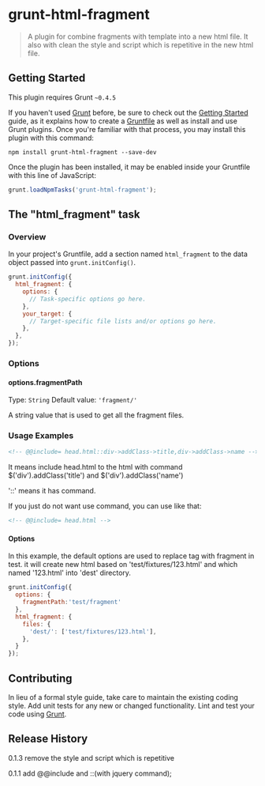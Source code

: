 # grunt-html-fragment

> A plugin for combine fragments with template into a new html file. It also with clean the style and script which is repetitive in the new html file.

## Getting Started
This plugin requires Grunt `~0.4.5`

If you haven't used [Grunt](http://gruntjs.com/) before, be sure to check out the [Getting Started](http://gruntjs.com/getting-started) guide, as it explains how to create a [Gruntfile](http://gruntjs.com/sample-gruntfile) as well as install and use Grunt plugins. Once you're familiar with that process, you may install this plugin with this command:

```shell
npm install grunt-html-fragment --save-dev
```

Once the plugin has been installed, it may be enabled inside your Gruntfile with this line of JavaScript:

```js
grunt.loadNpmTasks('grunt-html-fragment');
```

## The "html_fragment" task

### Overview
In your project's Gruntfile, add a section named `html_fragment` to the data object passed into `grunt.initConfig()`.

```js
grunt.initConfig({
  html_fragment: {
    options: {
      // Task-specific options go here.
    },
    your_target: {
      // Target-specific file lists and/or options go here.
    },
  },
});
```

### Options

#### options.fragmentPath
Type: `String`
Default value: `'fragment/'`

A string value that is used to get all the fragment files.


### Usage Examples
```html
<!-- @@include= head.html::div->addClass->title,div->addClass->name -->
```
It means include head.html to the html with command $('div').addClass('title') and $('div').addClass('name')

'::' means it has command. 

If you just do not want use command, you can use like that:
```html
<!-- @@include= head.html -->
```

#### Options
In this example, the default options are used to replace tag with fragment in test. it will create new html based on 'test/fixtures/123.html' and which named '123.html' into 'dest' directory.

```js
grunt.initConfig({
  options: {
    fragmentPath:'test/fragment'
  },
  html_fragment: {
    files: {
      'dest/': ['test/fixtures/123.html'],
    },
  }
});
```

## Contributing
In lieu of a formal style guide, take care to maintain the existing coding style. Add unit tests for any new or changed functionality. Lint and test your code using [Grunt](http://gruntjs.com/).

## Release History
0.1.3 remove the style and script which is repetitive

0.1.1 add @@include and ::(with jquery command);
